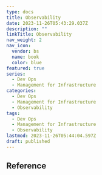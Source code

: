 ```yaml
---
type: docs
title: Observability
date: 2023-11-26T05:43:29.037Z
description: ""
linkTitle: Observability
nav_weight: 2
nav_icon:
  vendor: bs
  name: book
  color: blue
featured: true
series:
  - Dev Ops
  - Management for Infrastructure
categories:
  - Dev Ops
  - Management for Infrastructure
  - Observability
tags:
  - Dev Ops
  - Management for Infrastructure
  - Observability
lastmod: 2023-11-26T05:44:04.597Z
draft: published
---
```


## Reference

